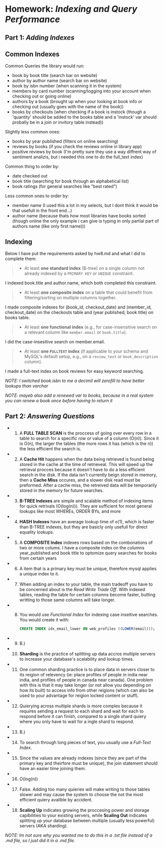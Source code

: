 # **Homework: _Indexing and Query Performance_**



## **Part 1: _Adding Indexes_**
## Common Indexes
Common Queries the library would run:
- book by book title (search bar on website)
- author by author name (search bar on website)
- book by isbn number (when scanning it in the system)
- members by card number (scanning/logging into your account when checking out or going online)
- authors by a book (brought up when your looking at book info or checking out (usually goes with the name of the book))
- books by checkouts (when checking if a book is instock (though a 'quantity' should be added to the books table and a 'instock' var should probally be in a join or invitory table instead))
  
Slightly less common ones:
- books by year published (filters on online searching)
- reviews by books (if you check the reviews online in library app)
- positive reviews by book (I'm pretty sure they use a way diffrent way of sentiment analizis, but i needed this one to do the full_text index)

Common thing to order by:
- date checked out
- book title (searching for book through an alphabetical list)
- book ratings (for general searches like "best rated")

Less common ones to order by:
- member name (I used this a lot in my selects, but I dont think it would be that usefull in the front end...)
- author name (because thats how most libraries have books sorted (though online the only example i can give is typing in only partial part of authors name (like only first name)))


## Indexing

Below I have put the requirements asked by hw8.md and what I did to complete them:

> - At least **one standard index** (B-tree) on a single column not already indexed by a `PRIMARY KEY` or `UNIQUE` constraint.

I indexed book.title and author.name, which both completed this constraint.

>  - At least **one composite index** on a table that could benefit from filtering/sorting on multiple columns together.

I made composite indexes for (book_id, checkout_date) and (member_id, checkout_date) on the checkouts table and (year published, book title) on books table. 

>  - At least **one functional index** (e.g., for case-insensitive search on a relevant column like `member.email` or `book.title`).

I did the case-insesitive search on member.email.

>  - At least **one `FULLTEXT` index** (if applicable to your schema and MySQL's default setup, e.g., on a `review_text` or `book_description` column).

I made a full-text index on book reviews for easy keyword searching.


_NOTE: I switched book.isbn to me a decimil will zerofill to have better lookups than varchar_

_NOTE: mayeb also add a renewed var to books, because in a real system you can renew a book once before having to return it_



## **Part 2: _Answering Questions_**

- 1. A **FULL TABLE SCAN** is the proccess of going over every row in a table to search for a specific row or value of a column (O(n)). Since it is O(n), the larger the tables (the more rows it has (which is the n)) the less efficient the search is.
  
- 2. A **Cache Hit** happens when the data being retrieved is found being stored in the cache at the time of retrieveal. This will speed up the retrieval procces because it doesn't have to do a less efficient search in the disk. If the data isn't currently beign stored in memory, then a **Cache Miss** occures, and a slower disk read must be preformed. After a cache miss, the retreived data will be temporarily stored in the memory for future searches.

- 3. **B-TREE Indexes** are simple and scalable method of indexing items for quick retrivals (O(log(n))). They are sufficient for most general lookups like most WHEREs, ORDER BYs, and more

- 4. **HASH Indexes** have an average lookup time of o(1), which is faster than B-TREE indexes, but they are basicly only usefull for direct equality lookups.

- 5. A **COMPOSITE Index** indexes rows based on the combonations of two or more colums. I have a composite index on the columns year_published and book title to optomize query searches for books from certain years

- 6. A item that is a primary key must be unique, therefore mysql applies a unique index to it.

- 7. When adding an index to your table, the main tradeoff you have to be concerned about is the _Read Write Trade Off_. With indexed tables, reading the table for certain columns become faster, butting writting to those same columns will take longer.

- 8. You would use _Functional Index_ for indexing case inseitive searches. You would create it with:

        ``` sql
        CREATE INDEX idx_email_lower ON web_profiles ((LOWER(email)));
        ```

- 9. B.)

- 10. **Sharding** is the practice of splitting up data accros multiple servers to increase your database's scalability and lookup times.

- 11. One common sharding practice is to place data in servers closer to its reigion of relevency (ie: place profiles of people in india near india, and profiles of people in canada near canada). One problem with this is that it may take longer (or not allow you depending on how its built) to access info from other reigions (which can also be used to your advantage for reigion locked content or stuff).

- 12. Quierying across multiple shards is more complex because it requires sending a request to each shard and wait for each to respond before it can finish, compared to a single shard quiery where you only have to wait for a ingle shard to respond.

- 13. B.) 

- 14. To search through long pieces of text, you usually use a _Full-Text Index_.

- 15. Since the values are already indexes (since they are part of the primary key and theirfore must be unique), the join statement should have an easier time joining them.

- 16. O(log(n))

- 17. False. Adding too many quieries will make writing to those tables slower and may cause the system to choose the not the most efficient quiery avalible by accident.

- 18. **Scaling Up** indicates growing the proccesing power and storage capibilities to your existing servers, while **Scaling Out** indicates splitting up your database between multiple (usually less powerful) servers (AKA sharding).


_NOTE: Im not sure why you wanted me to do this in a .txt file instead of a .md file, so I just did it in a .md file._
